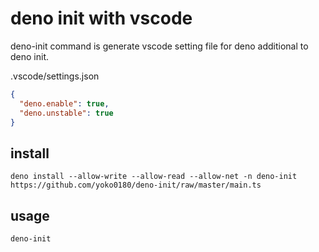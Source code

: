 # deno init with vscode

deno-init command is generate vscode setting file for deno additional to deno init.

.vscode/settings.json
```json
{
  "deno.enable": true,
  "deno.unstable": true
}
```

## install
```
deno install --allow-write --allow-read --allow-net -n deno-init https://github.com/yoko0180/deno-init/raw/master/main.ts
```

## usage
```
deno-init 
```